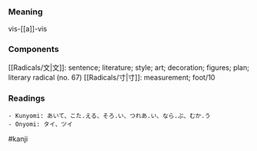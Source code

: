 ### Meaning

vis-[[a]]-vis

### Components

[[Radicals/文|文]]: sentence; literature; style; art; decoration; figures; plan; literary radical (no. 67) [[Radicals/寸|寸]]: measurement; foot/10

### Readings

```
- Kunyomi: あいて、こた.える、そろ.い、つれあ.い、なら.ぶ、むか.う
- Onyomi: タイ、ツイ
```

#kanji